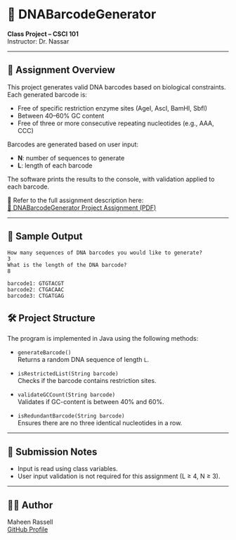 # 🧬 DNABarcodeGenerator

**Class Project – CSCI 101**  
Instructor: Dr. Nassar

---

## 📄 Assignment Overview

This project generates valid DNA barcodes based on biological constraints. Each generated barcode is:

- Free of specific restriction enzyme sites (AgeI, AscI, BamHI, SbfI)
- Between 40–60% GC content
- Free of three or more consecutive repeating nucleotides (e.g., AAA, CCC)

Barcodes are generated based on user input:
- **N**: number of sequences to generate  
- **L**: length of each barcode  

The software prints the results to the console, with validation applied to each barcode.

📌 Refer to the full assignment description here:  
[📎 DNABarcodeGenerator Project Assignment (PDF)](./Quiz2%20(2).pdf)

---

## 🧪 Sample Output
```
How many sequences of DNA barcodes you would like to generate?
3
What is the length of the DNA barcode?
8

barcode1: GTGTACGT
barcode2: CTGACAAC
barcode3: CTGATGAG
```

## 🛠️ Project Structure

The program is implemented in Java using the following methods:

- `generateBarcode()`  
  Returns a random DNA sequence of length `L`.

- `isRestrictedList(String barcode)`  
  Checks if the barcode contains restriction sites.

- `validateGCCount(String barcode)`  
  Validates if GC-content is between 40% and 60%.

- `isRedundantBarcode(String barcode)`  
  Ensures there are no three identical nucleotides in a row.

---

## 📎 Submission Notes

- Input is read using class variables.  
- User input validation is not required for this assignment (L ≥ 4, N ≥ 3).  
---

## 🧑‍💻 Author

Maheen Rassell  
[GitHub Profile](https://github.com/mrassell)
